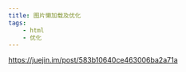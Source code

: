 ```yaml
---
title: 图片懒加载及优化
tags:
    - html
    - 优化
---
```


<https://juejin.im/post/583b10640ce463006ba2a71a>
